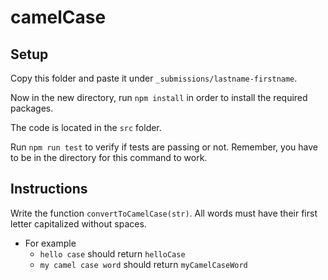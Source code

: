 # camelCase

## Setup

Copy this folder and paste it under `_submissions/lastname-firstname`.

Now in the new directory, run `npm install` in order to install the required packages.

The code is located in the `src` folder.

Run `npm run test` to verify if tests are passing or not. Remember, you have to be in the directory for this command to work.

## Instructions

Write the function `convertToCamelCase(str)`. All words must have their first letter capitalized without spaces.

- For example
  - `hello case` should return `helloCase`
  - `my camel case word` should return `myCamelCaseWord`
